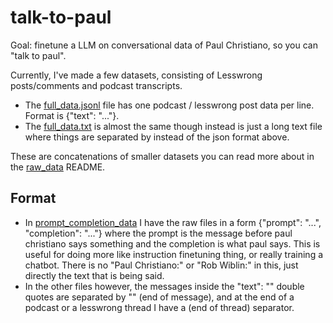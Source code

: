# talk-to-paul

Goal: finetune a LLM on conversational data of Paul Christiano, so you can "talk to paul".

Currently, I've made a few datasets, consisting of Lesswrong posts/comments and podcast transcripts.
* The [full_data.jsonl](./full_data.jsonl) file has one podcast / lesswrong post data per line. Format is {"text": "..."}.
* The [full_data.txt](./full_data.txt) is almost the same though instead is just a long text file where things are separated by <eop> instead of the json format above.

These are concatenations of smaller datasets you can read more about in the [raw_data](./raw_data) README.

## Format

* In [prompt_completion_data](./prompt_completion_data) I have the raw files in a form {"prompt": "...", "completion": "..."} where the prompt is the message before paul christiano says something and the completion is what paul says. This is useful for doing more like instruction finetuning thing, or really training a chatbot. There is no "Paul Christiano:" or "Rob Wiblin:" in this, just directly the text that is being said.
* In the other files however, the messages inside the "text": "" double quotes are separated by "<eom>" (end of message), and at the end of a podcast or a lesswrong thread I have a <eot> (end of thread) separator.
